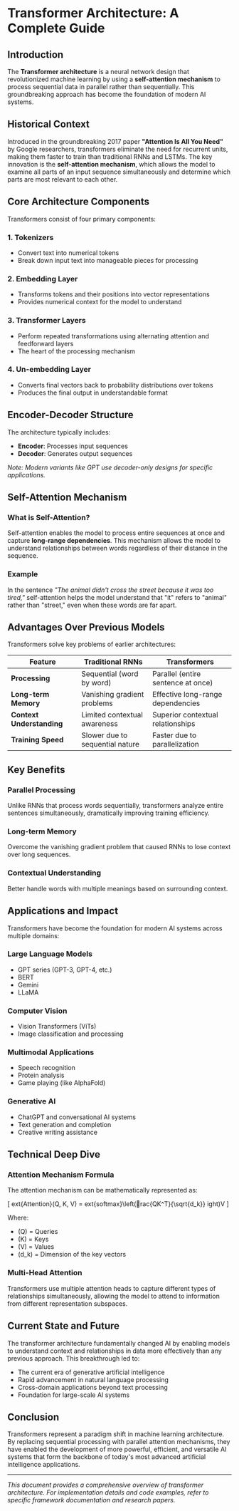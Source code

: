 # Transformer Architecture: A Complete Guide

## Introduction

The **Transformer architecture** is a neural network design that revolutionized machine learning by using a **self-attention mechanism** to process sequential data in parallel rather than sequentially. This groundbreaking approach has become the foundation of modern AI systems.

## Historical Context

Introduced in the groundbreaking 2017 paper **"Attention Is All You Need"** by Google researchers, transformers eliminate the need for recurrent units, making them faster to train than traditional RNNs and LSTMs. The key innovation is the **self-attention mechanism**, which allows the model to examine all parts of an input sequence simultaneously and determine which parts are most relevant to each other.

## Core Architecture Components

Transformers consist of four primary components:

### 1. Tokenizers
- Convert text into numerical tokens
- Break down input text into manageable pieces for processing

### 2. Embedding Layer
- Transforms tokens and their positions into vector representations
- Provides numerical context for the model to understand

### 3. Transformer Layers
- Perform repeated transformations using alternating attention and feedforward layers
- The heart of the processing mechanism

### 4. Un-embedding Layer
- Converts final vectors back to probability distributions over tokens
- Produces the final output in understandable format

## Encoder-Decoder Structure

The architecture typically includes:

- **Encoder**: Processes input sequences
- **Decoder**: Generates output sequences

*Note: Modern variants like GPT use decoder-only designs for specific applications.*

## Self-Attention Mechanism

### What is Self-Attention?

Self-attention enables the model to process entire sequences at once and capture **long-range dependencies**. This mechanism allows the model to understand relationships between words regardless of their distance in the sequence.

### Example

In the sentence *"The animal didn't cross the street because it was too tired,"* self-attention helps the model understand that "it" refers to "animal" rather than "street," even when these words are far apart.

## Advantages Over Previous Models

Transformers solve key problems of earlier architectures:

| Feature | Traditional RNNs | Transformers |
|---------|------------------|--------------|
| **Processing** | Sequential (word by word) | Parallel (entire sentence at once) |
| **Long-term Memory** | Vanishing gradient problems | Effective long-range dependencies |
| **Context Understanding** | Limited contextual awareness | Superior contextual relationships |
| **Training Speed** | Slower due to sequential nature | Faster due to parallelization |

## Key Benefits

### Parallel Processing
Unlike RNNs that process words sequentially, transformers analyze entire sentences simultaneously, dramatically improving training efficiency.

### Long-term Memory
Overcome the vanishing gradient problem that caused RNNs to lose context over long sequences.

### Contextual Understanding
Better handle words with multiple meanings based on surrounding context.

## Applications and Impact

Transformers have become the foundation for modern AI systems across multiple domains:

### Large Language Models
- GPT series (GPT-3, GPT-4, etc.)
- BERT
- Gemini
- LLaMA

### Computer Vision
- Vision Transformers (ViTs)
- Image classification and processing

### Multimodal Applications
- Speech recognition
- Protein analysis
- Game playing (like AlphaFold)

### Generative AI
- ChatGPT and conversational AI systems
- Text generation and completion
- Creative writing assistance

## Technical Deep Dive

### Attention Mechanism Formula

The attention mechanism can be mathematically represented as:

\[ 	ext{Attention}(Q, K, V) = 	ext{softmax}\left(rac{QK^T}{\sqrt{d_k}}ight)V \]

Where:
- \(Q\) = Queries
- \(K\) = Keys  
- \(V\) = Values
- \(d_k\) = Dimension of the key vectors

### Multi-Head Attention

Transformers use multiple attention heads to capture different types of relationships simultaneously, allowing the model to attend to information from different representation subspaces.

## Current State and Future

The transformer architecture fundamentally changed AI by enabling models to understand context and relationships in data more effectively than any previous approach. This breakthrough led to:

- The current era of generative artificial intelligence
- Rapid advancement in natural language processing
- Cross-domain applications beyond text processing
- Foundation for large-scale AI systems

## Conclusion

Transformers represent a paradigm shift in machine learning architecture. By replacing sequential processing with parallel attention mechanisms, they have enabled the development of more powerful, efficient, and versatile AI systems that form the backbone of today's most advanced artificial intelligence applications.

---

*This document provides a comprehensive overview of transformer architecture. For implementation details and code examples, refer to specific framework documentation and research papers.*
